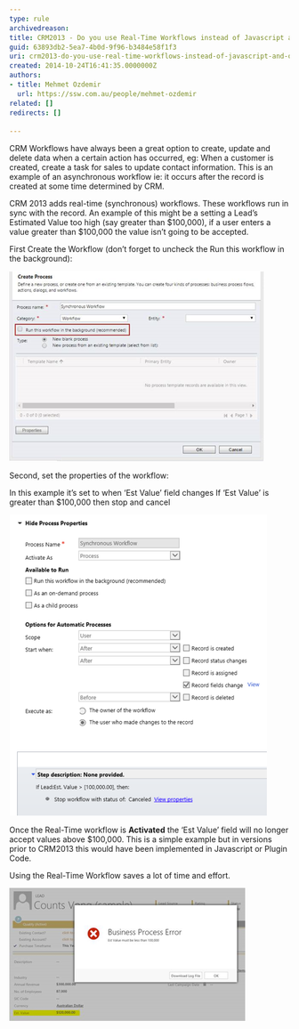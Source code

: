 ```yaml
---
type: rule
archivedreason: 
title: CRM2013 - Do you use Real-Time Workflows instead of Javascript and/or Plugin Code?
guid: 63893db2-5ea7-4b0d-9f96-b3484e58f1f3
uri: crm2013-do-you-use-real-time-workflows-instead-of-javascript-and-or-plugin-code
created: 2014-10-24T16:41:35.0000000Z
authors:
- title: Mehmet Ozdemir
  url: https://ssw.com.au/people/mehmet-ozdemir
related: []
redirects: []

---
```


CRM Workflows have always been a great option to create, update and delete data when a certain action has occurred, eg: When a customer is created, create a task for sales to update contact information. This is an example of an asynchronous workflow ie: it occurs after the record is created at some time determined by CRM.

CRM 2013 adds real-time (synchronous) workflows. These workflows run in sync with the record. An example of this might be a setting a Lead’s Estimated Value too high (say greater than $100,000), if a user enters a value greater than $100,000 the value isn’t going to be accepted.

<!--endintro-->

First Create the Workflow (don’t forget to uncheck the Run this workflow in the background):

![Figure: Create the Workflow](realtime-workflow.png)  

Second, set the properties of the workflow:

In this example it’s set to when ‘Est Value’ field changes
 If ‘Est Value’ is greater than $100,000 then stop and cancel

![Figure: Stop and cancel if ‘Est Value’ greater than $100,000](realtime-workflow-2.png)  

Once the Real-Time workflow is  **Activated** the ‘Est Value’ field will no longer accept values above $100,000. This is a simple example but in versions prior to CRM2013 this would have been implemented in Javascript or Plugin Code.

Using the Real-Time Workflow saves a lot of time and effort.

![Figure: Lead cannot be saved if Est value is greater than $100,000](realtime-workflow-3.png)
